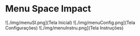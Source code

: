 # Menu  Space Impact

![./img/menuSI.png](Tela Inicial)
![./img/menuConfig.png](Tela Configurações)
![./img/menuInstru.png](Tela Instruções)
